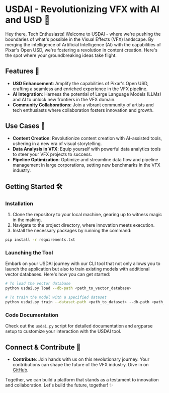 # USDAI - Revolutionizing VFX with AI and USD 🚀

Hey there, Tech Enthusiasts! Welcome to USDAI - where we're pushing the boundaries of what's possible in the Visual Effects (VFX) landscape. By merging the intelligence of Artificial Intelligence (AI) with the capabilities of Pixar's Open USD, we're fostering a revolution in content creation. Here's the spot where your groundbreaking ideas take flight.

## Features 🌟

- **USD Enhancement**: Amplify the capabilities of Pixar's Open USD, crafting a seamless and enriched experience in the VFX pipeline.
- **AI Integration**: Harness the potential of Large Language Models (LLMs) and AI to unlock new frontiers in the VFX domain.
- **Community Collaborations**: Join a vibrant community of artists and tech enthusiasts where collaboration fosters innovation and growth.

## Use Cases 💼

- **Content Creation**: Revolutionize content creation with AI-assisted tools, ushering in a new era of visual storytelling.
- **Data Analysis in VFX**: Equip yourself with powerful data analytics tools to steer your VFX projects to success.
- **Pipeline Optimization**: Optimize and streamline data flow and pipeline management in large corporations, setting new benchmarks in the VFX industry.

## Getting Started 🛠

### Installation

1. Clone the repository to your local machine, gearing up to witness magic in the making.
2. Navigate to the project directory, where innovation meets execution.
3. Install the necessary packages by running the command:

```bash
pip install -r requirements.txt
```

### Launching the Tool

Embark on your USDAI journey with our CLI tool that not only allows you to launch the application but also to train existing models with additional vector databases. Here's how you can get started:

```bash
# To load the vector database
python usdai.py load --db-path <path_to_vector_database>

# To train the model with a specified dataset
python usdai.py train --dataset-path <path_to_dataset> --db-path <path_to_vector_database>
```

### Code Documentation

Check out the `usdai.py` script for detailed documentation and argparse setup to customize your interaction with the USDAI tool.

## Connect & Contribute 🤝

- **Contribute**: Join hands with us on this revolutionary journey. Your contributions can shape the future of the VFX industry. Dive in on [GitHub](https://github.com/siva-nagendra/usdai).

Together, we can build a platform that stands as a testament to innovation and collaboration. Let's build the future, together! ✨
